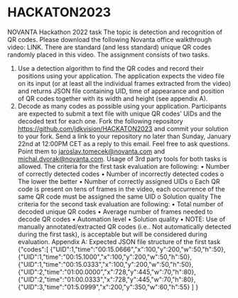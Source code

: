 # HACKATON2023
NOVANTA Hackathon 2022 task
The topic is detection and recognition of QR codes.
Please download the following Novanta office walkthrough video: LINK. There are standard (and less standard) unique QR codes randomly placed in this video. 
The assignment consists of two tasks.
1.	Use a detection algorithm to find the QR codes and record their positions using your application. The application expects the video file on its input (or at least all the individual frames extracted from the video) and returns JSON file containing UID, time of appearance and position of QR codes together with its width and height (see appendix A).
2.	Decode as many codes as possible using your application. Participants are expected to submit a text file with unique QR codes’ UIDs and the decoded text for each one.
Fork the following repository https://github.com/jdkvision/HACKATON2023 and commit your solution to your fork. Send a link to your repository no later than Sunday, January 22nd at 12:00PM CET as a reply to this email. 
Feel free to ask questions. Point them to jaroslav.tomecek@novanta.com and michal.dvorak@novanta.com.
Usage of 3rd party tools for both tasks is allowed.
The criteria for the first task evaluation are following:
•	Number of correctly detected codes
•	Number of incorrectly detected codes 
o	The lower the better
•	Number of correctly assigned UIDs
o	Each QR code is present on tens of frames in the video, each occurrence of the same QR code must be assigned the same UID
o	Solution quality
The criteria for the second task evaluation are following: 
•	Total number of decoded unique QR codes
•	Average number of frames needed to decode QR codes
•	Automation level
•	Solution quality
•	NOTE: Use of manually annotated/extracted QR codes (i.e.. Not automatically detected during the first task), is acceptable but will be considered during evaluation.
Appendix A: Expected JSON file structure of the first task
{"codes":[
    {"UID":1,"time":"00:15.0666","x":100,"y":200,"w":50,"h":50},
    {"UID":1,"time":"00:15.1000","x":100,"y":200,"w":50,"h":50},
    {"UID":1,"time":"00:15.0333","x":100,"y":200,"w":50,"h":50},
    {"UID":2,"time":"01:00.0000","x":728,"y":445,"w":70,"h":80},
    {"UID":2,"time":"01:00.0333","x":728,"y":445,"w":70,"h":80},
    {"UID":3,"time":"01:5.0999","x":200,"y":350,"w":60,"h":55}
  ]
}


